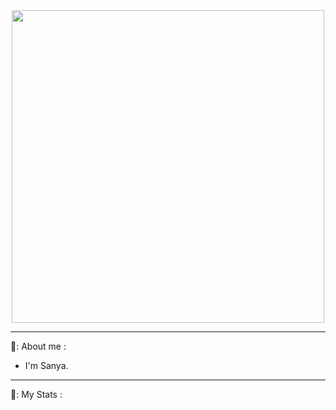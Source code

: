 
<div id="header" align="center">
  <img src="https://media.giphy.com/media/v1.Y2lkPTc5MGI3NjExOTA1YmJmZDg5Mjg5Mjk2OTdjNGM5MjU0NWEwN2Y1YzFjZGE5ODBmYSZlcD12MV9pbnRlcm5hbF9naWZzX2dpZklkJmN0PWc/xTiTnHvXHHxOTcdmxO/giphy.gif" width="500"/>
</div>

---

🤖: About me :
- I'm Sanya.

---

👾: My Stats :
<div id="stat" align="center">
    <img src="https://github-profile-summary-cards.vercel.app/api/cards/profile-details?username=HerrPhoton&theme=city_lights" alt=""/>
    <img src="https://github-profile-summary-cards.vercel.app/api/cards/most-commit-language?username=HerrPhoton&theme=city_lights" alt=""/>
     <img src="https://github-profile-summary-cards.vercel.app/api/cards/stats?username=HerrPhoton&theme=city_lights" alt=""/>
</div>
